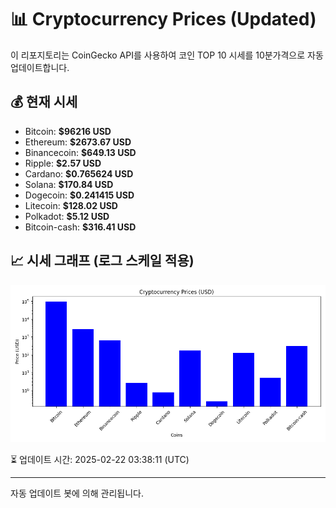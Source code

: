 
# 📊 Cryptocurrency Prices (Updated)

이 리포지토리는 CoinGecko API를 사용하여 코인 TOP 10 시세를 10분가격으로 자동 업데이트합니다.

## 💰 현재 시세
- Bitcoin: **$96216 USD**
- Ethereum: **$2673.67 USD**
- Binancecoin: **$649.13 USD**
- Ripple: **$2.57 USD**
- Cardano: **$0.765624 USD**
- Solana: **$170.84 USD**
- Dogecoin: **$0.241415 USD**
- Litecoin: **$128.02 USD**
- Polkadot: **$5.12 USD**
- Bitcoin-cash: **$316.41 USD**

## 📈 시세 그래프 (로그 스케일 적용)
![Crypto Prices](crypto_prices.png)

⏳ 업데이트 시간: 2025-02-22 03:38:11 (UTC)

---
자동 업데이트 봇에 의해 관리됩니다.
